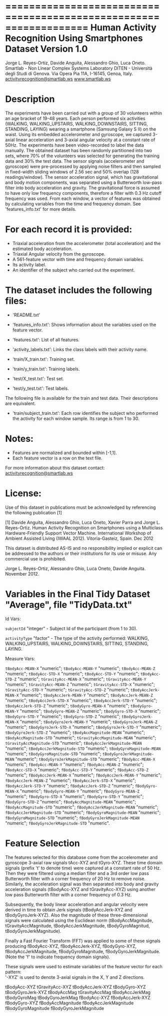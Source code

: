 ==================================================================
Human Activity Recognition Using Smartphones Dataset Version 1.0
==================================================================
Jorge L. Reyes-Ortiz, Davide Anguita, Alessandro Ghio, Luca Oneto.
Smartlab - Non Linear Complex Systems Laboratory
DITEN - Università degli Studi di Genova.
Via Opera Pia 11A, I-16145, Genoa, Italy.
activityrecognition@smartlab.ws www.smartlab.ws

Description
==================================================================

The experiments have been carried out with a group of 30 volunteers within an age bracket of 19-48 years. Each person 
performed six activities (WALKING, WALKING_UPSTAIRS, WALKING_DOWNSTAIRS, SITTING, STANDING, LAYING) wearing a smartphone 
(Samsung Galaxy S II) on the waist. Using its embedded accelerometer and gyroscope, we captured 3-axial linear 
acceleration and 3-axial angular velocity at a constant rate of 50Hz. The experiments have been video-recorded to label 
the data manually. The obtained dataset has been randomly partitioned into two sets, where 70% of the volunteers was 
selected for generating the training data and 30% the test data. 
The sensor signals (accelerometer and gyroscope) were pre-processed by applying noise filters and then sampled in 
fixed-width sliding windows of 2.56 sec and 50% overlap (128 readings/window). The sensor acceleration signal, which has 
gravitational and body motion components, was separated using a Butterworth low-pass filter into body acceleration and 
gravity. The gravitational force is assumed to have only low frequency components, therefore a filter with 0.3 Hz cutoff 
frequency was used. From each window, a vector of features was obtained by calculating variables from the time and 
frequency domain. See 'features_info.txt' for more details. 

For each record it is provided:
======================================

- Triaxial acceleration from the accelerometer (total acceleration) and the estimated body acceleration.
- Triaxial Angular velocity from the gyroscope. 
- A 561-feature vector with time and frequency domain variables. 
- Its activity label. 
- An identifier of the subject who carried out the experiment.

The dataset includes the following files:
=========================================

- 'README.txt'

- 'features_info.txt': Shows information about the variables used on the feature vector.

- 'features.txt': List of all features.

- 'activity_labels.txt': Links the class labels with their activity name.

- 'train/X_train.txt': Training set.

- 'train/y_train.txt': Training labels.

- 'test/X_test.txt': Test set.

- 'test/y_test.txt': Test labels.

The following file is available for the train and test data. Their descriptions are equivalent. 

- 'train/subject_train.txt': Each row identifies the subject who performed the activity for each window sample. Its range 
is from 1 to 30.

Notes: 
======
- Features are normalized and bounded within [-1,1].
- Each feature vector is a row on the text file.

For more information about this dataset contact: activityrecognition@smartlab.ws

License:
========
Use of this dataset in publications must be acknowledged by referencing the following publication [1] 

[1] Davide Anguita, Alessandro Ghio, Luca Oneto, Xavier Parra and Jorge L. Reyes-Ortiz. Human Activity Recognition on Smartphones using a Multiclass Hardware-Friendly Support Vector Machine. International Workshop of Ambient Assisted Living (IWAAL 2012). Vitoria-Gasteiz, Spain. Dec 2012

This dataset is distributed AS-IS and no responsibility implied or explicit can be addressed to the authors or their institutions for its use or misuse. Any commercial use is prohibited.

Jorge L. Reyes-Ortiz, Alessandro Ghio, Luca Oneto, Davide Anguita. November 2012.



Variables in the Final Tidy Dataset "Average", file "TidyData.txt"
==================================================================
Id Vars:

`subjectId` "integer"   - Subject Id of the participant (from 1 to 30).

`activityType` "factor" - The type of the activity performed: WALKING, WALKING_UPSTAIRS, WALKING_DOWNSTAIRS, SITTING,                              STANDING, LAYING.

Measure Vars:

`tBodyAcc-MEAN-X` "numeric";
`tBodyAcc-MEAN-Y` "numeric";
`tBodyAcc-MEAN-Z` "numeric";
`tBodyAcc-STD-X` "numeric";
`tBodyAcc-STD-Y` "numeric";
`tBodyAcc-STD-Z` "numeric";
`tGravityAcc-MEAN-X` "numeric";
`tGravityAcc-MEAN-Y` "numeric";
`tGravityAcc-MEAN-Z` "numeric";
`tGravityAcc-STD-X` "numeric";
`tGravityAcc-STD-Y` "numeric";
`tGravityAcc-STD-Z` "numeric";
`tBodyAccJerk-MEAN-X` "numeric";
`tBodyAccJerk-MEAN-Y` "numeric";
`tBodyAccJerk-MEAN-Z` "numeric";
`tBodyAccJerk-STD-X` "numeric";
`tBodyAccJerk-STD-Y` "numeric";
`tBodyAccJerk-STD-Z` "numeric";
`tBodyGyro-MEAN-X` "numeric";
`tBodyGyro-MEAN-Y` "numeric";
`tBodyGyro-MEAN-Z` "numeric";
`tBodyGyro-STD-X` "numeric";
`tBodyGyro-STD-Y` "numeric";
`tBodyGyro-STD-Z` "numeric";
`tBodyGyroJerk-MEAN-X` "numeric";
`tBodyGyroJerk-MEAN-Y` "numeric";
`tBodyGyroJerk-MEAN-Z` "numeric";
`tBodyGyroJerk-STD-X` "numeric";
`tBodyGyroJerk-STD-Y` "numeric";
`tBodyGyroJerk-STD-Z` "numeric";
`tBodyAccMagnitude-MEAN` "numeric";
`tBodyAccMagnitude-STD` "numeric";
`tGravityAccMagnitude-MEAN` "numeric";
`tGravityAccMagnitude-STD` "numeric";
`tBodyAccJerkMagnitude-MEAN` "numeric";
`tBodyAccJerkMagnitude-STD` "numeric";
`tBodyGyroMagnitude-MEAN` "numeric";
`tBodyGyroMagnitude-STD` "numeric";
`tBodyGyroJerkMagnitude-MEAN` "numeric";
`tBodyGyroJerkMagnitude-STD` "numeric";
`fBodyAcc-MEAN-X` "numeric";
`fBodyAcc-MEAN-Y` "numeric";
`fBodyAcc-MEAN-Z` "numeric";
`fBodyAcc-STD-X` "numeric";
`fBodyAcc-STD-Y` "numeric";
`fBodyAcc-STD-Z` "numeric";
`fBodyAccJerk-MEAN-X` "numeric";
`fBodyAccJerk-MEAN-Y` "numeric";
`fBodyAccJerk-MEAN-Z` "numeric";
`fBodyAccJerk-STD-X` "numeric";
`fBodyAccJerk-STD-Y` "numeric";
`fBodyAccJerk-STD-Z` "numeric";
`fBodyGyro-MEAN-X` "numeric";
`fBodyGyro-MEAN-Y` "numeric";
`fBodyGyro-MEAN-Z` "numeric";
`fBodyGyro-STD-X` "numeric";
`fBodyGyro-STD-Y` "numeric";
`fBodyGyro-STD-Z` "numeric";
`fBodyAccMagnitude-MEAN` "numeric";
`fBodyAccMagnitude-STD` "numeric";
`fBodyAccJerkMagnitude-MEAN` "numeric";
`fBodyAccJerkMagnitude-STD` "numeric";
`fBodyGyroMagnitude-MEAN` "numeric";
`fBodyGyroMagnitude-STD` "numeric";
`fBodyGyroJerkMagnitude-MEAN` "numeric";
`fBodyGyroJerkMagnitude-STD` "numeric".

Feature Selection 
=================

The features selected for this database come from the accelerometer and gyroscope 3-axial raw signals tAcc-XYZ and tGyro-XYZ. These time domain signals (prefix 't' to denote time) were captured at a constant rate of 50 Hz. Then they were filtered using a median filter and a 3rd order low pass Butterworth filter with a corner frequency of 20 Hz to remove noise. Similarly, the acceleration signal was then separated into body and gravity acceleration signals (tBodyAcc-XYZ and tGravityAcc-XYZ) using another low pass Butterworth filter with a corner frequency of 0.3 Hz. 

Subsequently, the body linear acceleration and angular velocity were derived in time to obtain Jerk signals (tBodyAccJerk-XYZ and tBodyGyroJerk-XYZ). Also the magnitude of these three-dimensional signals were calculated using the Euclidean norm (tBodyAccMagnitude, tGravityAccMagnitude, tBodyAccJerkMagnitude, tBodyGyroMagnitud, tBodyGyroJerkMagnitude). 

Finally a Fast Fourier Transform (FFT) was applied to some of these signals producing fBodyAcc-XYZ, fBodyAccJerk-XYZ, fBodyGyro-XYZ, fBodyAccJerkMagnitude, fBodyGyroMagnitude, fBodyGyroJerkMagnitude. (Note the 'f' to indicate frequency domain signals). 

These signals were used to estimate variables of the feature vector for each pattern:  
'-XYZ' is used to denote 3-axial signals in the X, Y and Z directions.

tBodyAcc-XYZ
tGravityAcc-XYZ
tBodyAccJerk-XYZ
tBodyGyro-XYZ
tBodyGyroJerk-XYZ
tBodyAccMag
tGravityAccMag
tBodyAccJerkMag
tBodyGyroMag
tBodyGyroJerkMag
fBodyAcc-XYZ
fBodyAccJerk-XYZ
fBodyGyro-XYZ
fBodyAccMagnitude
fBodyAccJerkMagnitude
fBodyGyroMagnitude
fBodyGyroJerkMagnitude


